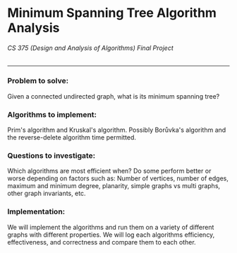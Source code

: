 # Minimum Spanning Tree Algorithm Analysis
###### CS 375 (Design and Analysis of Algorithms) Final Project

***
### Problem to solve: 
Given a connected undirected graph, what is its minimum spanning tree?

### Algorithms to implement:  
Prim's algorithm and Kruskal's algorithm. Possibly Borůvka's algorithm and the reverse-delete algorithm time permitted.

### Questions to investigate:
Which algorithms are most efficient when? Do some perform better or worse depending on factors such as: Number of vertices, number of edges, maximum and minimum degree, planarity, simple graphs vs multi graphs, other graph invariants, etc.

### Implementation:
We will implement the algorithms and run them on a variety of different graphs with different properties. We will log each algorithms efficiency, effectiveness, and correctness and compare them to each other.
